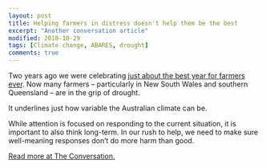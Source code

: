 ```yaml
---
layout: post
title: Helping farmers in distress doesn't help them be the best
excerpt: "Another conversation article"
modified: 2018-10-29
tags: [Climate change, ABARES, drought]
comments: true
---
```

 
<p>Two years ago we were celebrating <a href="http://www.agriculture.gov.au/abares/news/media-releases/2017/aus-farm-production-forecast-record">just about the best year for farmers ever</a>. Now many farmers – particularly in New South Wales and southern Queensland – are in the grip of drought. </p>

<p>It underlines just how variable the Australian climate can be.</p>

<p>While attention is focused on responding to the current situation, it is important to also think long-term. In our rush to help, we need to make sure well-meaning responses don’t do more harm than good.</p>

<span><a href="https://theconversation.com/helping-farmers-in-distress-doesnt-help-them-be-the-best-the-drought-relief-dilemma-105281">Read more at The Conversation.</a> 


